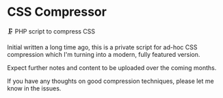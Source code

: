 # CSS Compressor

🗜️ PHP script to compress CSS

Initial written a long time ago, this is a private script for ad-hoc CSS compression which I'm turning into a modern, fully featured version.

Expect further notes and content to be uploaded over the coming months.

If you have any thoughts on good compression techniques, please let me know in the issues.